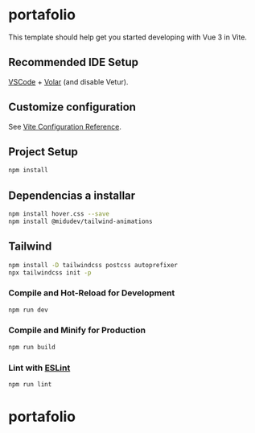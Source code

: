 # portafolio

This template should help get you started developing with Vue 3 in Vite.

## Recommended IDE Setup

[VSCode](https://code.visualstudio.com/) + [Volar](https://marketplace.visualstudio.com/items?itemName=Vue.volar) (and disable Vetur).

## Customize configuration

See [Vite Configuration Reference](https://vitejs.dev/config/).

## Project Setup

```sh
npm install
```
## Dependencias a installar
```sh
npm install hover.css --save
npm install @midudev/tailwind-animations
```

## Tailwind
```sh
npm install -D tailwindcss postcss autoprefixer
npx tailwindcss init -p
```
### Compile and Hot-Reload for Development

```sh
npm run dev
```

### Compile and Minify for Production

```sh
npm run build
```

### Lint with [ESLint](https://eslint.org/)

```sh
npm run lint
```
# portafolio

